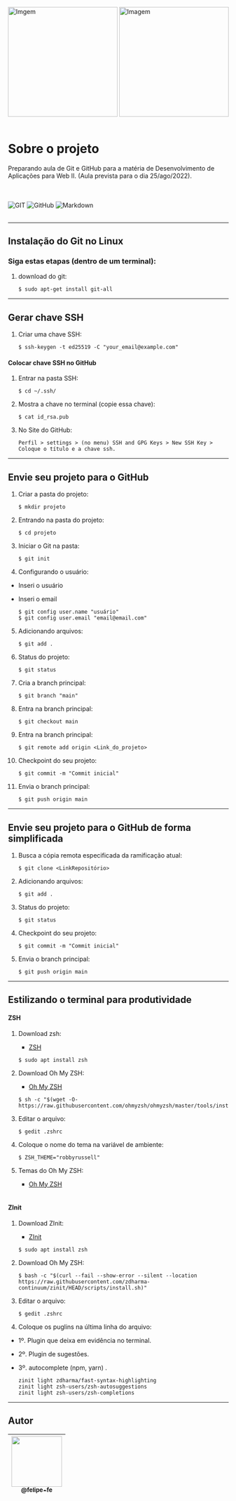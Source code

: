 <div style="display: inline_block"><br/>
    <img alt="Imgem" src="https://user-images.githubusercontent.com/60360540/186227538-7f8d75c9-88db-4486-b3dd-b2c375918767.png" width="250px" />
    <img align="right" alt="Imagem" src="https://user-images.githubusercontent.com/60360540/186230759-32dc5c33-e211-4922-a6a2-5c6b1cbf3781.png" width="250px" />
</div><br/>


# Sobre o projeto 
<p>
    Preparando aula de Git e GitHub para a matéria de Desenvolvimento de Aplicações para Web II. (Aula prevista para o dia 25/ago/2022).
</p><br>

<div style="display: inline_block"><br/>
    <img align="center" alt="GIT" src="https://img.shields.io/badge/git-%23F05033.svg?style=for-the-badge&logo=git&logoColor=white" />
    <img align="center" alt="GitHub" src="https://img.shields.io/badge/github-%23121011.svg?style=for-the-badge&logo=github&logoColor=white" />
    <img align="center" alt="Markdown" src="https://img.shields.io/badge/markdown-%23000000.svg?style=for-the-badge&logo=markdown&logoColor=white" />
</div><br/>

---
## Instalação do Git no Linux
### Siga estas etapas (dentro de um terminal):
1. download do git:
    ```shell
    $ sudo apt-get install git-all
    ```

---
## Gerar chave SSH

1. Criar uma chave SSH:

    ```shell
    $ ssh-keygen -t ed25519 -C "your_email@example.com"
    ```

#### Colocar chave SSH no GitHub

1. Entrar na pasta SSH:

    ```shell
    $ cd ~/.ssh/
    ```

2. Mostra a chave no terminal (copie essa chave):

    ```shell
    $ cat id_rsa.pub
    ```

3. No Site do GitHub:

    ```shell
    Perfil > settings > (no menu) SSH and GPG Keys > New SSH Key > Coloque o título e a chave ssh.
    ```

---

## Envie seu projeto para o GitHub

1. Criar a pasta do projeto:

    ```shell
    $ mkdir projeto
    ```

2. Entrando na pasta do projeto:

    ```shell
    $ cd projeto
    ```

3. Iniciar o Git na pasta:

    ```shell
    $ git init
    ```

4. Configurando o usuário:
* Inseri o usuário
* Inseri o email

    ```shell
    $ git config user.name "usuário"
    $ git config user.email "email@email.com"
    ```

5. Adicionando arquivos:

    ```shell
    $ git add .
    ```

6. Status do projeto:

    ```shell
    $ git status
    ```

7. Cria a branch principal:

    ```shell
    $ git branch "main"
    ```

8. Entra na branch principal:

    ```shell
    $ git checkout main
    ```

9. Entra na branch principal:

    ```shell
    $ git remote add origin <Link_do_projeto>
    ```

10. Checkpoint do seu projeto:

    ```shell
    $ git commit -m "Commit inicial"
    ```

11. Envia o branch principal:

    ```shell
    $ git push origin main
    ```

---

## Envie seu projeto para o GitHub de forma simplificada

1. Busca a cópia remota especificada da ramificação atual:

    ```shell
    $ git clone <LinkRepositório>
    ```
2. Adicionando arquivos:

    ```shell
    $ git add .
    ```

3. Status do projeto:

    ```shell
    $ git status
    ```

4. Checkpoint do seu projeto:

    ```shell
    $ git commit -m "Commit inicial"
    ```
5. Envia o branch principal:

    ```shell
    $ git push origin main
    ```

---
## Estilizando o terminal para produtividade

#### ZSH

1. Download zsh:
    <ul type="square">
        <li><a href="https://github.com/ohmyzsh/ohmyzsh/wiki/Installing-ZSH">ZSH</a></li>
    </ul>

    ```shell
    $ sudo apt install zsh
    ```

2. Download Oh My ZSH:
    <ul type="square">
        <li><a href="https://github.com/ohmyzsh/ohmyzsh">Oh My ZSH</a></li>
    </ul>

    ```shell
    $ sh -c "$(wget -O- https://raw.githubusercontent.com/ohmyzsh/ohmyzsh/master/tools/install.sh)"
    ```

3. Editar o arquivo:

    ```shell
    $ gedit .zshrc
    ```

4. Coloque o nome do tema na variável de ambiente:

    ```shell
    $ ZSH_THEME="robbyrussell"
    ```

5. Temas do Oh My ZSH:
    <ul type="square">
        <li><a href="https://github.com/ohmyzsh/ohmyzsh/wiki/Themes">Oh My ZSH</a></li>
    </ul><br>

#### ZInit

1. Download ZInit:
    <ul type="square">
        <li><a href="https://github.com/zdharma-continuum/zinit#install">ZInit</a></li>
    </ul>

    ```shell
    $ sudo apt install zsh
    ```

2. Download Oh My ZSH:

    ```shell
    $ bash -c "$(curl --fail --show-error --silent --location https://raw.githubusercontent.com/zdharma-continuum/zinit/HEAD/scripts/install.sh)"
    ```

3. Editar o arquivo:

    ```shell
    $ gedit .zshrc
    ```

4. Coloque os puglins na última linha do arquivo:
* 1º. Plugin que deixa em evidência no terminal.
* 2º. Plugin de sugestões.
* 3º. autocomplete (npm, yarn) .

    ```shell
    zinit light zdharma/fast-syntax-highlighting
    zinit light zsh-users/zsh-autosuggestions
    zinit light zsh-users/zsh-completions
    ```

---
## Autor

| [<img src="https://user-images.githubusercontent.com/60360540/186234612-f71248a4-79ba-4e59-b162-0b948d9a97dc.jpeg" width=115><br><sub>@felipe-fe</sub>](https://www.linkedin.com/in/felipe-fe/) |
| :---: |